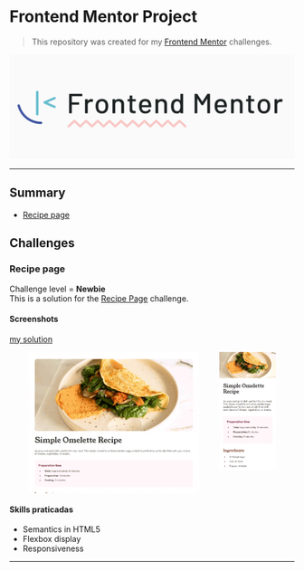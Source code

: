 # Frontend Mentor Project
> This repository was created for my [Frontend Mentor](https://www.frontendmentor.io/challenges) challenges.

![Frontend Mentor logo](./img/logo)

---

## Summary

- [Recipe page](#recipe-page)

## Challenges

### Recipe page

Challenge level = **Newbie**<br>
This is a solution for the [Recipe Page](https://www.frontendmentor.io/challenges/recipe-page-KiTsR8QQKm) challenge.

#### Screenshots

[my solution](https://anac-ac.github.io/frontend-mentor/level-newbie/recipe-page/index.html)

<p align="center">
    <img alt="" src="./img/frontend-nentor-recipe-web.gif" width="60%" align="top">
&nbsp; &nbsp; &nbsp; &nbsp;
    <img alt="" src="./img/frontend-nentor-recipe-mobile.gif" width="20%" align="top">   
</p>

#### Skills praticadas

- Semantics in HTML5
- Flexbox display
- Responsiveness

---

